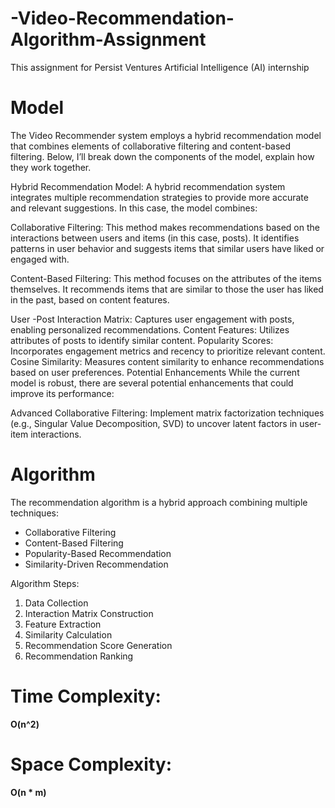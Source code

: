 # -Video-Recommendation-Algorithm-Assignment
This assignment for Persist Ventures Artificial Intelligence (AI) internship

# Model

The  Video Recommender system  employs a hybrid recommendation model that combines elements of collaborative filtering and content-based filtering. Below, I’ll break down the components of the model, explain how they work together.

Hybrid Recommendation Model:
A hybrid recommendation system integrates multiple recommendation strategies to provide more accurate and relevant suggestions. In this case, the model combines:

Collaborative Filtering: This method makes recommendations based on the interactions between users and items (in this case, posts). It identifies patterns in user behavior and suggests items that similar users have liked or engaged with.

Content-Based Filtering: This method focuses on the attributes of the items themselves. It recommends items that are similar to those the user has liked in the past, based on content features.

User -Post Interaction Matrix: Captures user engagement with posts, enabling personalized recommendations.
Content Features: Utilizes attributes of posts to identify similar content.
Popularity Scores: Incorporates engagement metrics and recency to prioritize relevant content.
Cosine Similarity: Measures content similarity to enhance recommendations based on user preferences.
Potential Enhancements
While the current model is robust, there are several potential enhancements that could improve its performance:

Advanced Collaborative Filtering: Implement matrix factorization techniques (e.g., Singular Value Decomposition, SVD) to uncover latent factors in user-item interactions.

# Algorithm

The recommendation algorithm is a hybrid approach combining multiple techniques:
- Collaborative Filtering
- Content-Based Filtering
- Popularity-Based Recommendation
- Similarity-Driven Recommendation

Algorithm Steps:
1. Data Collection
2. Interaction Matrix Construction
3. Feature Extraction
4. Similarity Calculation
5. Recommendation Score Generation
6. Recommendation Ranking
# Time Complexity:
****O(n^2)****
# Space Complexity:
****O(n * m)****
